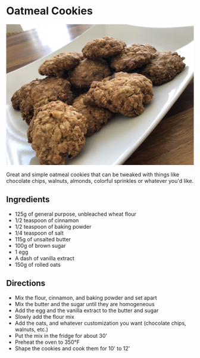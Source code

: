 # Oatmeal Cookies

![photo](oatmeal_cookies.jpg)

Great and simple oatmeal cookies that can be tweaked with things like chocolate chips, walnuts, almonds, colorful sprinkles or whatever you'd like.

## Ingredients
- 125g of general purpose, unbleached wheat flour
- 1/2 teaspoon of cinnamon
- 1/2 teaspoon of baking powder
- 1/4 teaspoon of salt
- 115g of unsalted butter
- 100g of brown sugar
- 1 egg
- A dash of vanilla extract
- 150g of rolled oats

## Directions

- Mix the flour, cinnamon, and baking powder and set apart
- Mix the butter and the sugar until they are homogeneous
- Add the egg and the vanilla extract to the butter and sugar
- Slowly add the flour mix
- Add the oats, and whatever customization you want (chocolate chips, walnuts, etc.)
- Put the mix in the fridge for about 30'
- Preheat the oven to 350°F
- Shape the cookies and cook them for 10' to 12'
